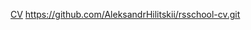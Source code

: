 [CV](https://AleksandrHilitskii.github.io/rsschool-cv/cv)
https://github.com/AleksandrHilitskii/rsschool-cv.git